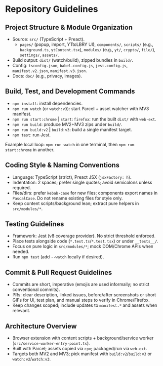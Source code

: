 # Repository Guidelines

## Project Structure & Module Organization
- Source: `src/` (TypeScript + Preact).
  - `pages/` (popup, import, YTtoLBRY UI), `components/`, `scripts/` (e.g., `background.ts`, `ytContent.tsx`), `modules/` (e.g., `yt/`, `crypto/`, `file/`), `settings/`, `assets/`.
- Build output: `dist/` (watch/build), zipped bundles in `build/`.
- Config: `tsconfig.json`, `babel.config.js`, `jest.config.js`, `manifest.v2.json`, `manifest.v3.json`.
- Docs: `doc/` (e.g., privacy, images).

## Build, Test, and Development Commands
- `npm install`: install dependencies.
- `npm run watch` (or `watch:v3`): start Parcel + asset watcher with MV3 manifest.
- `npm run start:chrome` | `start:firefox`: run the built `dist/` with `web-ext`.
- `npm run build`: produce MV2+MV3 zips under `build/`.
- `npm run build:v2` | `build:v3`: build a single manifest target.
- `npm test`: run Jest.

Example local loop: `npm run watch` in one terminal, then `npm run start:chrome` in another.

## Coding Style & Naming Conventions
- Language: TypeScript (strict), Preact JSX (`jsxFactory: h`).
- Indentation: 2 spaces; prefer single quotes; avoid semicolons unless required.
- Files/dirs: prefer `kebab-case` for new files; components export names in `PascalCase`. Do not rename existing files for style only.
- Keep content scripts/background lean; extract pure helpers in `src/modules/*`.

## Testing Guidelines
- Framework: Jest (v8 coverage provider). No strict threshold enforced.
- Place tests alongside code (`*.test.ts`/`*.test.tsx`) or under `__tests__/`.
- Focus on pure logic in `src/modules/*`; mock DOM/Chrome APIs when needed.
- Run `npm test` (add `--watch` locally if desired).

## Commit & Pull Request Guidelines
- Commits are short, imperative (emojis are used informally; no strict conventional commits).
- PRs: clear description, linked issues, before/after screenshots or short GIFs for UI, test plan, and manual steps to verify in Chrome/Firefox.
- Keep changes scoped; include updates to `manifest.*` and assets when relevant.

## Architecture Overview
- Browser extension with content scripts + background/service worker (`src/service-worker-entry-point.ts`).
- Built with Parcel; assets copied via `cpx`; packaged/run via `web-ext`.
- Targets both MV2 and MV3; pick manifest with `build:v2`/`build:v3` or `watch:v2`/`watch:v3`.
